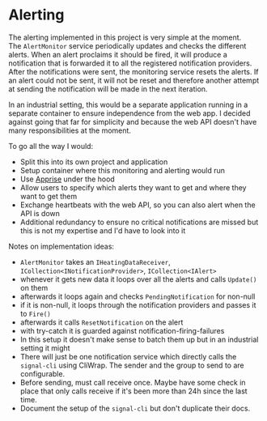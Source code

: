 # Alerting

The alerting implemented in this project is very simple at the moment. \
The `AlertMonitor` service periodically updates and checks the different alerts.
When an alert proclaims it should be fired, it will produce a notification that is forwarded it to all the registered notification providers.
After the notifications were sent, the monitoring service resets the alerts.
If an alert could not be sent, it will not be reset and therefore another attempt at sending the notification will be made in the next iteration.

In an industrial setting, this would be a separate application running in a separate container to ensure independence from the web app.
I decided against going that far for simplicity and because the web API doesn't have many responsibilities at the moment.

To go all the way I would:
- Split this into its own project and application
- Setup container where this monitoring and alerting would run
- Use [Apprise](https://github.com/caronc/apprise) under the hood
- Allow users to specify which alerts they want to get and where they want to get them
- Exchange heartbeats with the web API, so you can also alert when the API is down
- Additional redundancy to ensure no critical notifications are missed but this is not my expertise and I'd have to look into it

Notes on implementation ideas:

- `AlertMonitor` takes an `IHeatingDataReceiver`, `ICollection<INotificationProvider>`, `ICollection<IAlert>`
- whenever it gets new data it loops over all the alerts and calls `Update()` on them
- afterwards it loops again and checks `PendingNotification` for non-null
- if it is non-null, it loops through the notification providers and passes it to `Fire()`
- afterwards it calls `ResetNotification` on the alert
- with try-catch it is guarded against notification-firing-failures
- In this setup it doesn't make sense to batch them up but in an industrial setting it might
- There will just be one notification service which directly calls the `signal-cli` using CliWrap. The sender and the group to send to are configurable.
- Before sending, must call receive once. Maybe have some check in place that only calls receive if it's been more than 24h since the last time.
- Document the setup of the `signal-cli` but don't duplicate their docs.
